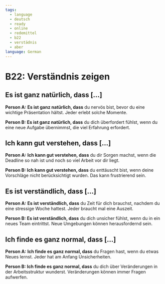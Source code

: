 ```yaml
---
tags:
  - language
  - deutsch
  - ready
  - online
  - redemittel
  - b22
  - verstädnis
  - aber
language: German
---
```


# B22: Verständnis zeigen

## Es ist ganz natürlich, dass [...]

__Person A:__ __Es ist ganz natürlich, dass__ du nervös bist, bevor du eine wichtige Präsentation hältst. Jeder erlebt solche Momente.

__Person B:__ __Es ist ganz natürlich, dass__ du dich überfordert fühlst, wenn du eine neue Aufgabe übernimmst, die viel Erfahrung erfordert.

## Ich kann gut verstehen, dass [...]

__Person A:__ __Ich kann gut verstehen, dass__ du dir Sorgen machst, wenn die Deadline so nah ist und noch so viel Arbeit vor dir liegt.

__Person B:__ __Ich kann gut verstehen, dass__ du enttäuscht bist, wenn deine Vorschläge nicht berücksichtigt wurden. Das kann frustrierend sein.

## Es ist verständlich, dass [...]

__Person A:__ __Es ist verständlich, dass__ du Zeit für dich brauchst, nachdem du eine stressige Woche hattest. Jeder braucht mal eine Auszeit.

__Person B:__ __Es ist verständlich, dass__ du dich unsicher fühlst, wenn du in ein neues Team eintrittst. Neue Umgebungen können herausfordernd sein.

## Ich finde es ganz normal, dass [...]

__Person A:__ __Ich finde es ganz normal, dass__ du Fragen hast, wenn du etwas Neues lernst. Jeder hat am Anfang Unsicherheiten.

__Person B:__ __Ich finde es ganz normal, dass__ du dich über Veränderungen in der Arbeitsstruktur wunderst. Veränderungen können immer Fragen aufwerfen.
